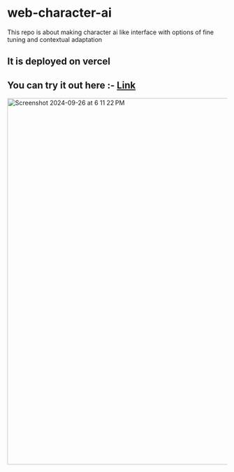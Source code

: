 # web-character-ai
This repo is about making character ai like interface with options of fine tuning and contextual adaptation

## It is deployed on vercel 
## You can try it out here :- [Link](https://my-app-kappa-beryl.vercel.app/)

<img width="841" alt="Screenshot 2024-09-26 at 6 11 22 PM" src="https://github.com/user-attachments/assets/b14bfa33-be85-42fa-b262-148f2cd609cc">
